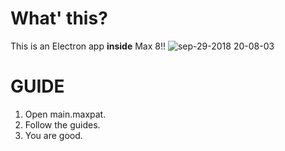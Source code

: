 # What' this?
This is an Electron app **inside** Max 8!!
![sep-29-2018 20-08-03](https://user-images.githubusercontent.com/14039540/46245245-d1f30980-c425-11e8-810d-0998f7258e2b.gif)


# GUIDE
1. Open main.maxpat.
2. Follow the guides.
3. You are good.
